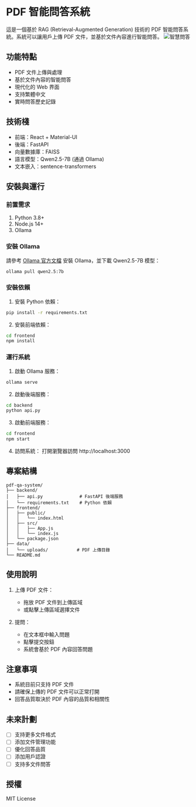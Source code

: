# PDF 智能問答系統

這是一個基於 RAG (Retrieval-Augmented Generation) 技術的 PDF 智能問答系統。系統可以讓用戶上傳 PDF 文件，並基於文件內容進行智能問答。
![智慧問答](https://github.com/user-attachments/assets/8ab951d3-b0a1-4c59-973b-522f8bc46acf)


## 功能特點

- PDF 文件上傳與處理
- 基於文件內容的智能問答
- 現代化的 Web 界面
- 支持繁體中文
- 實時問答歷史記錄

## 技術棧

- 前端：React + Material-UI
- 後端：FastAPI
- 向量數據庫：FAISS
- 語言模型：Qwen2.5-7B (通過 Ollama)
- 文本嵌入：sentence-transformers

## 安裝與運行

### 前置需求

1. Python 3.8+
2. Node.js 14+
3. Ollama

### 安裝 Ollama

請參考 [Ollama 官方文檔](https://ollama.ai/) 安裝 Ollama，並下載 Qwen2.5-7B 模型：

```bash
ollama pull qwen2.5:7b
```

### 安裝依賴

1. 安裝 Python 依賴：
```bash
pip install -r requirements.txt
```

2. 安裝前端依賴：
```bash
cd frontend
npm install
```

### 運行系統

1. 啟動 Ollama 服務：
```bash
ollama serve
```

2. 啟動後端服務：
```bash
cd backend
python api.py
```

3. 啟動前端服務：
```bash
cd frontend
npm start
```

4. 訪問系統：
打開瀏覽器訪問 http://localhost:3000

## 專案結構

```
pdf-qa-system/
├── backend/
│   ├── api.py              # FastAPI 後端服務
│   └── requirements.txt    # Python 依賴
├── frontend/
│   ├── public/
│   │   └── index.html
│   ├── src/
│   │   ├── App.js
│   │   └── index.js
│   └── package.json
├── data/
│   └── uploads/           # PDF 上傳目錄
└── README.md
```

## 使用說明

1. 上傳 PDF 文件：
   - 拖放 PDF 文件到上傳區域
   - 或點擊上傳區域選擇文件

2. 提問：
   - 在文本框中輸入問題
   - 點擊提交按鈕
   - 系統會基於 PDF 內容回答問題

## 注意事項

- 系統目前只支持 PDF 文件
- 請確保上傳的 PDF 文件可以正常打開
- 回答品質取決於 PDF 內容的品質和相關性

## 未來計劃

- [ ] 支持更多文件格式
- [ ] 添加文件管理功能
- [ ] 優化回答品質
- [ ] 添加用戶認證
- [ ] 支持多文件問答

## 授權

MIT License 
